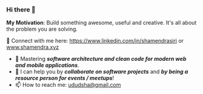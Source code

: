 ### Hi there 👋

**My Motivation**: Build something awesome, useful and creative. It's all about the problem you are solving.

🔗 Connect with me here: https://www.linkedin.com/in/shamendrasiri or www.shamendra.xyz

- 🌱 Mastering ***software architecture and clean code for modern web and mobile applications***. 
- 👯 I can help you by ***collaborate on software projects*** and ***by being a resource person for events / meetups***!
- 📫 How to reach me: ududsha@gmail.com


